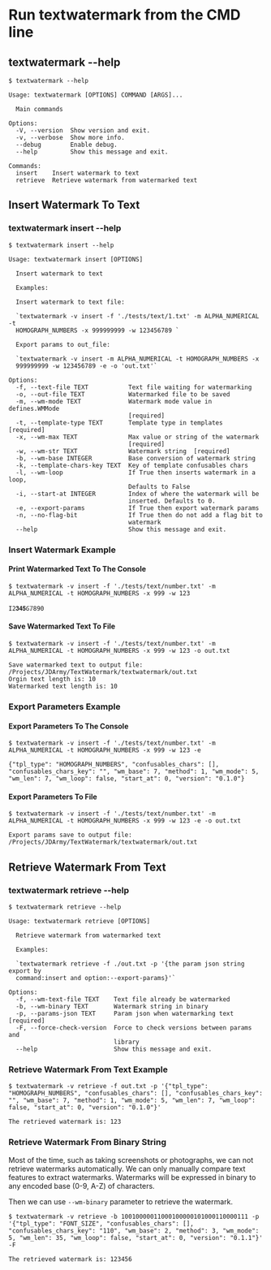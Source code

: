 # Run textwatermark from the CMD line

## textwatermark --help

```console
$ textwatermark --help

Usage: textwatermark [OPTIONS] COMMAND [ARGS]...

  Main commands

Options:
  -V, --version  Show version and exit.
  -v, --verbose  Show more info.
  --debug        Enable debug.
  --help         Show this message and exit.

Commands:
  insert    Insert watermark to text
  retrieve  Retrieve watermark from watermarked text
```

## Insert Watermark To Text

### textwatermark insert --help

```console
$ textwatermark insert --help

Usage: textwatermark insert [OPTIONS]

  Insert watermark to text

  Examples:

  Insert watermark to text file:

  `textwatermark -v insert -f './tests/text/1.txt' -m ALPHA_NUMERICAL -t
  HOMOGRAPH_NUMBERS -x 999999999 -w 123456789 `

  Export params to out_file:

  `textwatermark -v insert -m ALPHA_NUMERICAL -t HOMOGRAPH_NUMBERS -x
  999999999 -w 123456789 -e -o 'out.txt'`

Options:
  -f, --text-file TEXT           Text file waiting for watermarking
  -o, --out-file TEXT            Watermarked file to be saved
  -m, --wm-mode TEXT             Watermark mode value in defines.WMMode
                                 [required]
  -t, --template-type TEXT       Template type in templates  [required]
  -x, --wm-max TEXT              Max value or string of the watermark
                                 [required]
  -w, --wm-str TEXT              Watermark string  [required]
  -b, --wm-base INTEGER          Base conversion of watermark string
  -k, --template-chars-key TEXT  Key of template confusables chars
  -l, --wm-loop                  If True then inserts watermark in a loop,
                                 Defaults to False
  -i, --start-at INTEGER         Index of where the watermark will be
                                 inserted. Defaults to 0.
  -e, --export-params            If True then export watermark params
  -n, --no-flag-bit              If True then do not add a flag bit to
                                 watermark
  --help                         Show this message and exit.
```

### Insert Watermark Example

#### Print Watermarked Text To The Console

```console
$ textwatermark -v insert -f './tests/text/number.txt' -m ALPHA_NUMERICAL -t HOMOGRAPH_NUMBERS -x 999 -w 123

Ӏ2𝟑𝟒𝟓Ⳓ𝟟890
```

#### Save Watermarked Text To File

```console
$ textwatermark -v insert -f './tests/text/number.txt' -m ALPHA_NUMERICAL -t HOMOGRAPH_NUMBERS -x 999 -w 123 -o out.txt

Save watermarked text to output file: /Projects/JDArmy/TextWatermark/textwatermark/out.txt
Orgin text length is: 10
Watermarked text length is: 10
```

### Export Parameters Example

#### Export Parameters To The Console

```console
$ textwatermark -v insert -f './tests/text/number.txt' -m ALPHA_NUMERICAL -t HOMOGRAPH_NUMBERS -x 999 -w 123 -e

{"tpl_type": "HOMOGRAPH_NUMBERS", "confusables_chars": [], "confusables_chars_key": "", "wm_base": 7, "method": 1, "wm_mode": 5, "wm_len": 7, "wm_loop": false, "start_at": 0, "version": "0.1.0"}
```

#### Export Parameters To File

```console
$ textwatermark -v insert -f './tests/text/number.txt' -m ALPHA_NUMERICAL -t HOMOGRAPH_NUMBERS -x 999 -w 123 -e -o out.txt

Export params save to output file: /Projects/JDArmy/TextWatermark/textwatermark/out.txt
```

## Retrieve Watermark From Text

### textwatermark retrieve --help

```console
$ textwatermark retrieve --help

Usage: textwatermark retrieve [OPTIONS]

  Retrieve watermark from watermarked text

  Examples:

  `textwatermark retrieve -f ./out.txt -p '{the param json string export by
  command:insert and option:--export-params}'`

Options:
  -f, --wm-text-file TEXT    Text file already be watermarked
  -b, --wm-binary TEXT       Watermark string in binary
  -p, --params-json TEXT     Param json when watermarking text  [required]
  -F, --force-check-version  Force to check versions between params and
                             library
  --help                     Show this message and exit.
```

### Retrieve Watermark From Text Example

```console
$ textwatermark -v retrieve -f out.txt -p '{"tpl_type": "HOMOGRAPH_NUMBERS", "confusables_chars": [], "confusables_chars_key": "", "wm_base": 7, "method": 1, "wm_mode": 5, "wm_len": 7, "wm_loop": false, "start_at": 0, "version": "0.1.0"}'

The retrieved watermark is: 123
```

### Retrieve Watermark From Binary String

Most of the time, such as taking screenshots or photographs, we can not retrieve watermarks automatically.
We can only manually compare text features to extract watermarks.
Watermarks will be expressed in binary to any encoded base (0-9, A-Z) of characters.

Then we can use `--wm-binary` parameter to retrieve the watermark.

```console
$ textwatermark -v retrieve -b 10010000011000100000101000110000111 -p '{"tpl_type": "FONT_SIZE", "confusables_chars": [], "confusables_chars_key": "110", "wm_base": 2, "method": 3, "wm_mode": 5, "wm_len": 35, "wm_loop": false, "start_at": 0, "version": "0.1.1"}' -F

The retrieved watermark is: 123456
```
